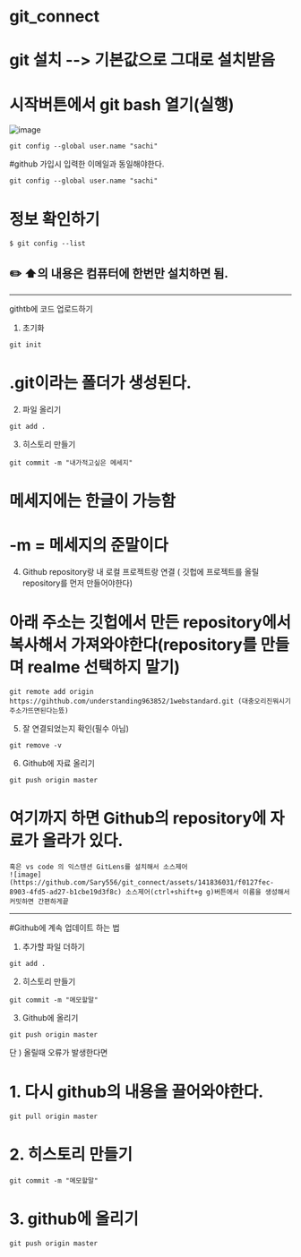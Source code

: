 # git_connect

# git 설치 --> 기본값으로 그대로 설치받음

# 시작버튼에서 git bash 열기(실행)


![image](https://github.com/Sary556/git_connect/assets/141836031/058d4ece-3302-484f-bdc0-c98a1d3e44b9)

```
git config --global user.name "sachi"
```

#github 가입시 입력한 이메일과 동일해야한다.

```
git config --global user.name "sachi"

```
# 정보 확인하기
```
$ git config --list
```

✏️ ⬆️의 내용은 컴퓨터에 한번만 설치하면 됨.
----------------


----------------

githtb에 코드 업로드하기

1. 초기화

  ```
  git init
  ```
# .git이라는 폴더가 생성된다.

2. 파일 올리기

  ```
  git add .
  ```

3. 히스토리 만들기

  ```
  git commit -m "내가적고싶은 메세지" 
  ```

# 메세지에는 한글이 가능함
# -m = 메세지의 준말이다

4. Github repository랑 내 로컬 프로젝트랑 연결 ( 깃헙에 프로젝트를 올릴 repository를 먼저 만들어야한다)
# 아래 주소는 깃헙에서 만든 repository에서 복사해서 가져와야한다(repository를 만들며 realme 선택하지 말기)

```
git remote add origin https://gihthub.com/understanding963852/1webstandard.git (대충오리진뭐시기주소가뜨면된다는뜼)
```

5. 잘 연결되었는지 확인(필수 아님)

```
git remove -v
```

6. Github에 자료 올리기

```
git push origin master
```

# 여기까지 하면 Github의 repository에 자료가 올라가 있다.


```
혹은 vs code 의 익스텐션 GitLens를 설치해서 소스제어
![image](https://github.com/Sary556/git_connect/assets/141836031/f0127fec-8903-4fd5-ad27-b1cbe19d3f8c) 소스제어(ctrl+shift+g g)버튼에서 이름을 생성해서 커밋하면 간편하게끝
```

-------------

#Github에 계속 업데이트 하는 법 

1. 추가할 파일 더하기 

```
git add .
```

2. 히스토리 만들기

```
git commit -m "메모할말"
```

3. Github에 올리기

```
git push origin master
```

단 ) 올릴때 오류가 발생한다면 

# 1. 다시 github의 내용을 끌어와야한다.

```
git pull origin master
```
# 2. 히스토리 만들기

```
git commit -m "메모할말"
```
# 3. github에 올리기

```
git push origin master
```

